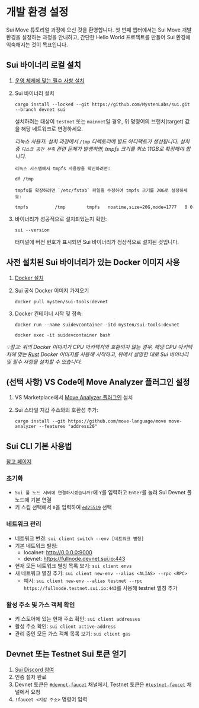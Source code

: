 # 개발 환경 설정

Sui Move 튜토리얼 과정에 오신 것을 환영합니다. 첫 번째 챕터에서는 Sui Move 개발 환경을 설정하는 과정을 안내하고, 간단한 Hello World 프로젝트를 만들어 Sui 환경에 익숙해지는 것이 목표입니다. 

## Sui 바이너리 로컬 설치

1. [운영 체제에 맞는 필수 사항 설치](https://docs.sui.io/build/install#prerequisites)

2. Sui 바이너리 설치
    
    `cargo install --locked --git https://github.com/MystenLabs/sui.git --branch devnet sui`

    설치하려는 대상이 `testnet` 또는 `mainnet`일 경우, 위 명령어의 브랜치(target) 값을 해당 네트워크로 변경하세요.

   *리눅스 사용자: 설치 과정에서 `/tmp` 디렉토리에 빌드 아티팩트가 생성됩니다. 설치 중 `디스크 공간 부족` 관련 문제가 발생하면, tmpfs 크기를 최소 11GB로 확장해야 합니다.*
    ```
   리눅스 시스템에서 tmpfs 사용량을 확인하려면:
   
   df /tmp
   
   tmpfs를 확장하려면 `/etc/fstab` 파일을 수정하여 tmpfs 크기를 20G로 설정하세요:
   
   tmpfs          /tmp        tmpfs   noatime,size=20G,mode=1777   0 0
    ```

4. 바이너리가 성공적으로 설치되었는지 확인:

    `sui --version`

    터미널에 버전 번호가 표시되면 Sui 바이너리가 정상적으로 설치된 것입니다.

## 사전 설치된 Sui 바이너리가 있는 Docker 이미지 사용

1. [Docker 설치](https://docs.docker.com/get-docker/)

2. Sui 공식 Docker 이미지 가져오기

    `docker pull mysten/sui-tools:devnet`

3. Docker 컨테이너 시작 및 접속:

    `docker run --name suidevcontainer -itd mysten/sui-tools:devnet`

    `docker exec -it suidevcontainer bash`

*💡참고: 위의 Docker 이미지가 CPU 아키텍처와 호환되지 않는 경우, 해당 CPU 아키텍처에 맞는 [Rust](https://hub.docker.com/_/rust) Docker 이미지를 사용해 시작하고, 위에서 설명한 대로 Sui 바이너리 및 필수 사항을 설치할 수 있습니다.*

## (선택 사항) VS Code에 Move Analyzer 플러그인 설정

1. VS Marketplace에서 [Move Analyzer 플러그인](https://marketplace.visualstudio.com/items?itemName=move.move-analyzer) 설치

2. Sui 스타일 지갑 주소와의 호환성 추가:

    `cargo install --git https://github.com/move-language/move move-analyzer --features "address20"`

## Sui CLI 기본 사용법

[참고 페이지](https://docs.sui.io/build/cli-client)

### 초기화
- `Sui 풀 노드 서버에 연결하시겠습니까?`에 `Y`를 입력하고 `Enter`를 눌러 Sui Devnet 풀 노드에 기본 연결
- 키 스킴 선택에서 `0`을 입력하여 [`ed25519`](https://ed25519.cr.yp.to/) 선택

### 네트워크 관리

- 네트워크 변경: `sui client switch --env [네트워크 별칭]`
- 기본 네트워크 별칭: 
    - localnet: http://0.0.0.0:9000
    - devnet: https://fullnode.devnet.sui.io:443
- 현재 모든 네트워크 별칭 목록 보기: `sui client envs`
- 새 네트워크 별칭 추가: `sui client new-env --alias <ALIAS> --rpc <RPC>`
    - 예시: `sui client new-env --alias testnet --rpc https://fullnode.testnet.sui.io:443`를 사용해 testnet 별칭 추가

### 활성 주소 및 가스 객체 확인

- 키 스토어에 있는 현재 주소 확인: `sui client addresses`
- 활성 주소 확인: `sui client active-address`
- 관리 중인 모든 가스 객체 목록 보기: `sui client gas`

## Devnet 또는 Testnet Sui 토큰 얻기

1. [Sui Discord 참여](https://discord.gg/sui)
2. 인증 절차 완료
3. Devnet 토큰은 [`#devnet-faucet`](https://discord.com/channels/916379725201563759/971488439931392130) 채널에서, Testnet 토큰은 [`#testnet-faucet`](https://discord.com/channels/916379725201563759/1037811694564560966) 채널에서 요청
4. `!faucet <지갑 주소>` 명령어 입력